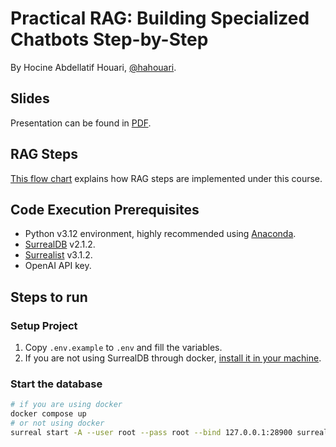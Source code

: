 # Practical RAG: Building Specialized Chatbots Step-by-Step

By Hocine Abdellatif Houari, [@hahouari](https://github.com/hahouari).

## Slides

Presentation can be found in [PDF](https://github.com/hahouari/practical_rag_course/blob/dev/presentation.pdf).

## RAG Steps

[This flow chart](https://github.com/hahouari/practical_rag_course/blob/dev/steps.excalidraw) explains how RAG steps are implemented under this course.

## Code Execution Prerequisites

- Python v3.12 environment, highly recommended using [Anaconda](https://www.anaconda.com/products/distribution).
- [SurrealDB](https://surrealdb.com/install) v2.1.2.
- [Surrealist](https://surrealdb.com/surrealist) v3.1.2.
- OpenAI API key.

## Steps to run

### Setup Project

1. Copy `.env.example` to `.env` and fill the variables.
2. If you are not using SurrealDB through docker, [install it in your machine](https://surrealdb.com/docs/surrealdb/installation).

### Start the database

```sh
# if you are using docker
docker compose up
# or not using docker
surreal start -A --user root --pass root --bind 127.0.0.1:28900 surrealkv:data.db
```
